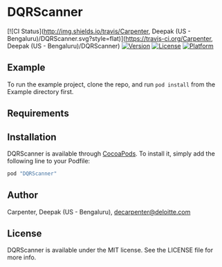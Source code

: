 # DQRScanner

[![CI Status](http://img.shields.io/travis/Carpenter, Deepak (US - Bengaluru)/DQRScanner.svg?style=flat)](https://travis-ci.org/Carpenter, Deepak (US - Bengaluru)/DQRScanner)
[![Version](https://img.shields.io/cocoapods/v/DQRScanner.svg?style=flat)](http://cocoapods.org/pods/DQRScanner)
[![License](https://img.shields.io/cocoapods/l/DQRScanner.svg?style=flat)](http://cocoapods.org/pods/DQRScanner)
[![Platform](https://img.shields.io/cocoapods/p/DQRScanner.svg?style=flat)](http://cocoapods.org/pods/DQRScanner)

## Example

To run the example project, clone the repo, and run `pod install` from the Example directory first.

## Requirements

## Installation

DQRScanner is available through [CocoaPods](http://cocoapods.org). To install
it, simply add the following line to your Podfile:

```ruby
pod "DQRScanner"
```

## Author

Carpenter, Deepak (US - Bengaluru), decarpenter@deloitte.com

## License

DQRScanner is available under the MIT license. See the LICENSE file for more info.
